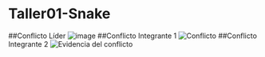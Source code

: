 # Taller01-Snake
##Conflicto Líder
![image](https://github.com/user-attachments/assets/5f7d1751-3303-4489-8f45-08f236b4f87a)
##Conflicto Integrante 1
![Conflicto](https://github.com/user-attachments/assets/cf7dc3de-fb8d-4884-8231-3933c2c847d5)
##Conflicto Integrante 2
![Evidencia del conflicto](https://github.com/user-attachments/assets/8c21218e-02c5-463d-a112-4bad9384464b)   

